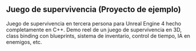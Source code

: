 Juego de supervivencia (Proyecto de ejemplo)
-------------------------

Juego de supervivencia en tercera persona para Unreal Engine 4 hecho completamente en C++. Demo reel de un juego de supervivencia en 3D, class binding con blueprints, sistema de inventario, control de tiempo, IA en enemigos, etc.
